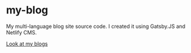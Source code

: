 # my-blog

My multi-language blog site source code. I created it using Gatsby.JS and Netlify CMS.

[Look at my blogs](https://www.burhansavci.com/)

